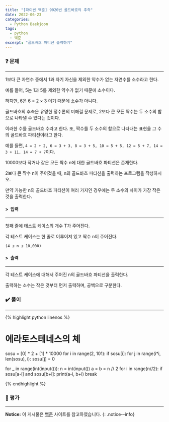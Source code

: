 ```yaml
---
title: "[파이썬 백준] 9020번 골드바흐의 추측"
date: 2022-06-23
categories:
  - Python Baekjoon
tags:
  - python
  - 백준
excerpt: "골드바흐 파티션 출력하기"
---
```


### ❓ 문제

---

1보다 큰 자연수 중에서  1과 자기 자신을 제외한 약수가 없는 자연수를 소수라고 한다.

예를 들어, 5는 1과 5를 제외한 약수가 없기 때문에 소수이다.

하지만, 6은 6 = 2 × 3 이기 때문에 소수가 아니다.

골드바흐의 추측은 유명한 정수론의 미해결 문제로, 2보다 큰 모든 짝수는 두 소수의 합으로 나타낼 수 있다는 것이다.

이러한 수를 골드바흐 수라고 한다. 또, 짝수를 두 소수의 합으로 나타내는 표현을 그 수의 골드바흐 파티션이라고 한다.

예를 들면, `4 = 2 + 2, 6 = 3 + 3, 8 = 3 + 5, 10 = 5 + 5, 12 = 5 + 7, 14 = 3 + 11, 14 = 7 + 7`이다.

10000보다 작거나 같은 모든 짝수 n에 대한 골드바흐 파티션은 존재한다.

2보다 큰 짝수 n이 주어졌을 때, n의 골드바흐 파티션을 출력하는 프로그램을 작성하시오.

만약 가능한 n의 골드바흐 파티션이 여러 가지인 경우에는 두 소수의 차이가 가장 작은 것을 출력한다.<br>


#### > &nbsp;입력

---

첫째 줄에 테스트 케이스의 개수 T가 주어진다.

각 테스트 케이스는 한 줄로 이루어져 있고 짝수 n이 주어진다.

`(4 ≤ n ≤ 10,000)`<br>


#### > &nbsp;출력

---

각 테스트 케이스에 대해서 주어진 n의 골드바흐 파티션을 출력한다.

출력하는 소수는 작은 것부터 먼저 출력하며, 공백으로 구분한다.<br>


### ✔️ 풀이

---

{% highlight python linenos %}

# 에라토스테네스의 체
sosu = [0] * 2 + [1] * 10000
for i in range(2, 101):
    if sosu[i]:
        for j in range(i*i, len(sosu), i):
            sosu[j] = 0

for _ in range(int(input())):
    n = int(input())
    a = b = n // 2
    for i in range(n//2):
        if sosu[a-i] and sosu[b+i]:
            print(a-i, b+i)
            break

{% endhighlight %}


### 💬 평가

---



**Notice:** 이 게시물은 [백준](https://www.acmicpc.net/problem/9020) 사이트를 참고하였습니다.
{: .notice--info}
